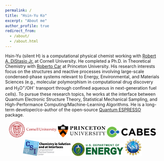 ```yaml
---
permalink: /
title: "Hsin-Yu Ko"
excerpt: "About me"
author_profile: true
redirect_from: 
  - /about/
  - /about.html
---
```


Hsin-Yu (silent H) is a computational physical chemist working with <u><a href="http://distasio.chem.cornell.edu/RAD.html">Robert A. DiStasio Jr.</a></u> at Cornell University.
He completed a Ph.D. in Theoretical Chemistry with <u><a href="https://chemistry.princeton.edu/faculty/car">Roberto Car</a></u> at Princeton University.
His research interests focus on the structures and reactive processes involving large-scale condensed-phase systems relevant to Energy, Environmental, and Materials Sciences
(e.g., molecular polymorphism in computational drug discovery and H<sub>3</sub>O<sup>+</sup>/OH<sup>-</sup> transport through confined aqueous in next-generation fuel cells).
To pursue these research topics, he works at the interface between Quantum Electronic Structure Theory, Statistical Mechanical Sampling, and High-Performance Computing/Machine-Learning Algorithms.
He is a long-term developer/co-author of the open-source <u><a href="https://www.quantum-espresso.org/">Quantum ESPRESSO</a></u> package.

<!-- He has developed a number of high-performance electronic structure algorithms (e.g., SeA) to enable routine use of hybrid DFT for large-scale condensed-phase systems containing more than 1,000 atoms. -->
<!-- In addition to theoretical/algorithmic developments, Hsin-Yu also applies machine-learning techniques to investigate condensed-phase systems with even more extended length- and time-scales to allow more realistic modeling towards mesoscopic experimental conditions. -->

<p align="center">
<img src='images/CU_logo.svg' width="155">
<img src='images/PU-300x82.png' width="155">
<img src='images/cabes_logo.png' width="160">
<img src='images/CSI-logo-final.png' width="155">
<img src='images/DOE_Logo.png' width="168">
<img src='images/NSF_4-Color_bitmap_Logo_thumb.jpg' width="58">
<!-- <img src='https://ccsc.princeton.edu/wp-content/uploads/2019/04/PU-300x82.png' width="200"> -->
<!-- <img src='https://galligroup.uchicago.edu/images/sponsors/DOE_Logo.png' width="230"> -->
<!-- <img src='https://ccsc.princeton.edu/wp-content/uploads/2019/04/CSI-logo-final.png' width="200"> -->
</p>
